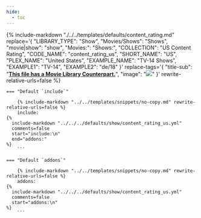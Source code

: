 ```yaml
---
hide:
  - toc
---
```

{%
    include-markdown "./../../templates/defaults/content_rating.md"
    replace='{
        "LIBRARY_TYPE": "Show",
        "Movies/Shows": "Shows",
        "movie|show": "show",
        "Movies:": "Shows:",
        "COLLECTION": "US Content Rating", 
        "CODE_NAME": "content_rating_us",
        "SHORT_NAME": "US",
        "PLEX_NAME": "United States",
        "EXAMPLE_NAME": "TV-14 Shows",
        "EXAMPLE1": "TV-14",
        "EXAMPLE2": "de/18"
    }'
    replace-tags='{
        "title-sub": "**[This file has a Movie Library Counterpart.](./../../../../movie/content_rating_us)**",
        "image": "![](../../../../assets/images/defaults/content_rating_us_show.png)"
    }'
    rewrite-relative-urls=false
%}

    === "Default `include`"
    
        {% include-markdown "../../templates/snippets/no-copy.md" rewrite-relative-urls=false %}
        include: 
    {%    
      include-markdown "../../../defaults/show/content_rating_us.yml" 
      comments=false
      start="include:\n"
      end="addons:"
    %}
        ```

    === "Default `addons`"
    
        {% include-markdown "../../templates/snippets/no-copy.md" rewrite-relative-urls=false %}
        addons: 
    {%    
      include-markdown "../../../defaults/show/content_rating_us.yml" 
      comments=false
      start="addons:\n"
    %}
        ```

